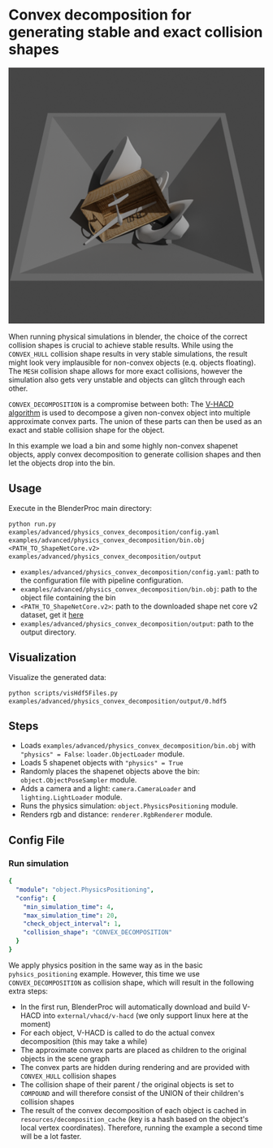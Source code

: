 # Convex decomposition for generating stable and exact collision shapes

![](rendering.png)

When running physical simulations in blender, the choice of the correct collision shapes is crucial to achieve stable results.
While using the `CONVEX_HULL` collision shape results in very stable simulations, the result might look very implausible for non-convex objects (e.q. objects floating).
The `MESH` collision shape allows for more exact collisions, however the simulation also gets very unstable and objects can glitch through each other.

`CONVEX_DECOMPOSITION` is a compromise between both: 
The [V-HACD algorithm](https://github.com/kmammou/v-hacd) is used to decompose a given non-convex object into multiple approximate convex parts.
The union of these parts can then be used as an exact and stable collision shape for the object.

In this example we load a bin and some highly non-convex shapenet objects, apply convex decomposition to generate collision shapes and then let the objects drop into the bin. 

## Usage

Execute in the BlenderProc main directory:

```
python run.py examples/advanced/physics_convex_decomposition/config.yaml examples/advanced/physics_convex_decomposition/bin.obj <PATH_TO_ShapeNetCore.v2> examples/advanced/physics_convex_decomposition/output
```

* `examples/advanced/physics_convex_decomposition/config.yaml`: path to the configuration file with pipeline configuration.
* `examples/advanced/physics_convex_decomposition/bin.obj`: path to the object file containing the bin
* `<PATH_TO_ShapeNetCore.v2>`: path to the downloaded shape net core v2 dataset, get it [here](http://www.shapenet.org/)
* `examples/advanced/physics_convex_decomposition/output`: path to the output directory.

## Visualization

Visualize the generated data:

```
python scripts/visHdf5Files.py examples/advanced/physics_convex_decomposition/output/0.hdf5
```

## Steps

* Loads `examples/advanced/physics_convex_decomposition/bin.obj` with `"physics" = False`: `loader.ObjectLoader` module.
* Loads 5 shapenet objects with `"physics" = True`
* Randomly places the shapenet objects above the bin: `object.ObjectPoseSampler` module.
* Adds a camera and a light: `camera.CameraLoader` and `lighting.LightLoader` module.
* Runs the physics simulation: `object.PhysicsPositioning` module.
* Renders rgb and distance: `renderer.RgbRenderer` module.

## Config File

### Run simulation

```yaml
{
  "module": "object.PhysicsPositioning",
  "config": {
    "min_simulation_time": 4,
    "max_simulation_time": 20,
    "check_object_interval": 1,
    "collision_shape": "CONVEX_DECOMPOSITION"
  }
}
```

We apply physics position in the same way as in the basic `pyhsics_positioning` example.
However, this time we use `CONVEX_DECOMPOSITION` as collision shape, which will result in the following extra steps:
* In the first run, BlenderProc will automatically download and build V-HACD into `external/vhacd/v-hacd` (we only support linux here at the moment)
* For each object, V-HACD is called to do the actual convex decomposition (this may take a while)
* The approximate convex parts are placed as children to the original objects in the scene graph
* The convex parts are hidden during rendering and are provided with `CONVEX_HULL` collision shapes
* The collision shape of their parent / the original objects is set to `COMPOUND` and will therefore consist of the UNION of their children's collision shapes
* The result of the convex decomposition of each object is cached in `resources/decomposition_cache` (key is a hash based on the object's local vertex coordinates). Therefore, running the example a second time will be a lot faster.